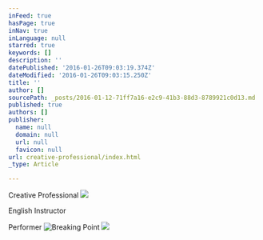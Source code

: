 ```yaml
---
inFeed: true
hasPage: true
inNav: true
inLanguage: null
starred: true
keywords: []
description: ''
datePublished: '2016-01-26T09:03:19.374Z'
dateModified: '2016-01-26T09:03:15.250Z'
title: ''
author: []
sourcePath: _posts/2016-01-12-71ff7a16-e2c9-41b3-88d3-8789921c0d13.md
published: true
authors: []
publisher:
  name: null
  domain: null
  url: null
  favicon: null
url: creative-professional/index.html
_type: Article

---
```

Creative Professional
![](https://s3-us-west-2.amazonaws.com/the-grid-img/p/4450e2002a5db9a3d4dc991cab547664fb071487.jpg)

English Instructor 

Performer
![Breaking Point](https://the-grid-user-content.s3-us-west-2.amazonaws.com/fe670bd2-1dd8-4f4d-8541-572f5c50c11f.png)
![](https://the-grid-user-content.s3-us-west-2.amazonaws.com/b25c4dd1-de32-4c89-84d9-c7900cd2ba69.png)